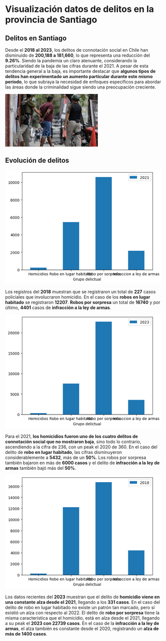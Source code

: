 # Visualización datos de delitos en la provincia de Santiago

## Delitos en Santiago
Desde el **2018 al 2023**, los delitos de connotación social en Chile han disminuido de **200,188 a 181,660**, lo que representa una reducción del **9.26%**. Siendo la pandemia un claro atenuante, considerando la particularidad de la baja de las cifras durante el 2021. A pesar de esta tendencia general a la baja, es importante destacar que **algunos tipos de delitos han experimentado un aumento particular durante este mismo período**, lo que subraya la necesidad de enfoques específicos para abordar las áreas donde la criminalidad sigue siendo una preocupación creciente.

![delincuencia](ImagenDelincuencia.jfif)

## Evolución de delitos
![grafico 2018](2018.png)

Los registros del __2018__ muestran que se registraron un total de __227__ casos policiales que involucraron homicidio. En el caso de los __robos en lugar habitado__ se registraron __12207__. __Robos por sorpresa__ un total de __16740__ y por último, __4401__ casos de __infracción a la ley de armas__.


![grafico 2021](2021.png)


Para el 2021, __los homicidios fueron uno de los cuatro delitos de connotación social que no mostraron baja__, sino todo lo contrario, ascendiendo a la cifra de 236, con un peak el 2020 de 360. En el caso del delito de __robo en lugar habitado__, las cifras disminuyeron considerablemente a __5432__, más de un __50%__. Los robos por sorpresa también bajaron en más de __6000 casos__ y el delito de __infracción a la ley de armas__ también bajó más del __50%__.


![grafico 2021](2023.png)

Los datos recientes del __2023__ muestran que el delito de __homicidio viene en una constante alza desde el 2021__, llegando a los __331 casos__. En el caso del delito de robo en lugar habitado no existe un patrón tan marcado, pero sí existió un alza con respecto al 2022. El delito de __robo por sorpresa__ tiene la misma característica que el homicidio, está en alza desde el 2021, llegando a su peak el __2023 con 22739 casos__. En el caso de la __infracción a la ley de armas__, el alza también es constante desde el 2020, registrando un __alza de más de 1400 casos__.





